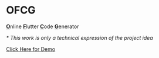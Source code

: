 # OFCG
<b><u>O</b></u>nline <b><u>F</b></u>lutter <b><u>C</b></u>ode <b><u>G</b></u>enerator

<i>* This work is only a technical expression of the project idea</i>

<a href="https://sujanavan.github.io/ofcg" >Click Here for Demo</a>
